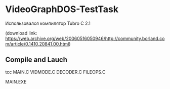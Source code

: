 # VideoGraphDOS-TestTask

Использовался компилятор Tubro C 2.1

(download link: https://web.archive.org/web/20060516050946/http://community.borland.com/article/0,1410,20841,00.html)

## Compile and Lauch

tcc MAIN.C VIDMODE.C DECODER.C FILEOPS.C

MAIN.EXE

